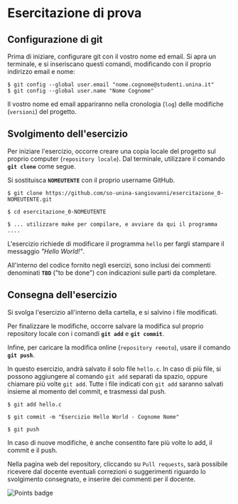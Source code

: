 # Esercitazione di prova #

## Configurazione di git ##

Prima di iniziare, configurare git con il vostro nome ed email.
Si apra un terminale, e si inseriscano questi comandi, modificando con il proprio indirizzo email e nome:

```
$ git config --global user.email "nome.cognome@studenti.unina.it"
$ git config --global user.name "Nome Cognome"
```

Il vostro nome ed email appariranno nella cronologia (`log`) delle modifiche (`versioni`) del progetto.

## Svolgimento dell'esercizio ##

Per iniziare l'esercizio, occorre creare una copia locale del progetto sul proprio computer (`repository locale`).
Dal terminale, utilizzare il comando **`git clone`** come segue.

Si sostituisca **`NOMEUTENTE`** con il proprio username GitHub.

```
$ git clone https://github.com/so-unina-sangiovanni/esercitazione_0-NOMEUTENTE.git

$ cd esercitazione_0-NOMEUTENTE

$ ... utilizzare make per compilare, e avviare da qui il programma ....
```

L'esercizio richiede di modificare il programma `hello` per fargli stampare il messaggio *"Hello World!"*. 

All'interno del codice fornito negli esercizi, sono inclusi dei commenti denominati **`TBD`** ("to be done") con indicazioni sulle parti da completare.

## Consegna dell'esercizio ##

Si svolga l'esercizio all'interno della cartella, e si salvino i file modificati.

Per finalizzare le modifiche, occorre salvare la modifica sul proprio repository locale con i comandi **`git add`** e **`git commit`**.

Infine, per caricare la modifica online (`repository remoto`), usare il comando **`git push`**.

In questo esercizio, andrà salvato il solo file `hello.c`. In caso di più file, si possono aggiungere al comando `git add` separati da spazio, oppure chiamare più volte `git add`. Tutte i file indicati con `git add` saranno salvati insieme al momento del commit, e trasmessi dal push.

```
$ git add hello.c

$ git commit -m "Esercizio Hello World - Cognome Nome"

$ git push
```

In caso di nuove modifiche, è anche consentito fare più volte lo add, il commit e il push.

Nella pagina web del repository, cliccando su `Pull requests`, sarà possibile ricevere dal docente eventuali correzioni o suggerimenti riguardo lo svolgimento consegnato, e inserire dei commenti per il docente.

![Points badge](../../blob/badges/.github/badges/points.svg)
